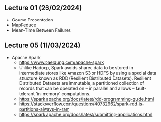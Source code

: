 ## Lecture 01 (26/02/2024)
- Course Presentation
- MapReduce
- Mean\-Time Between Failures


## Lecture 05 (11/03/2024)
- Apache Spark
	- https://www.baeldung.com/apache-spark
	- Unlike Hadoop, Spark avoids shared data to be stored in intermediate stores like Amazon S3 or HDFS by using a special data structure known as RDD (Resilient Distributed Datasets). Resilient Distributed Datasets are immutable, a partitioned collection of records that can be operated on – in parallel and allows – fault-tolerant ‘in-memory’ computations.
	- https://spark.apache.org/docs/latest/rdd-programming-guide.html
	- https://stackoverflow.com/questions/40732962/spark-rdd-is-partitions-always-in-ram
	- https://spark.apache.org/docs/latest/submitting-applications.html